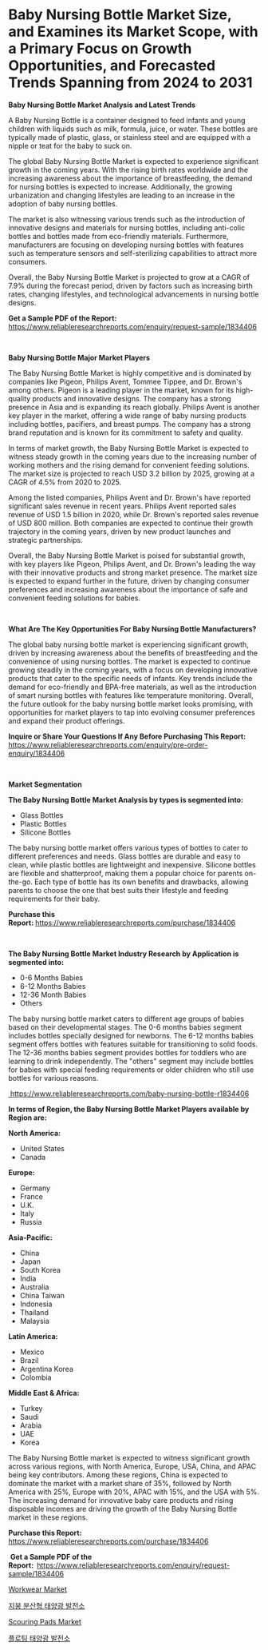 <p><h1>Baby Nursing Bottle Market Size, and Examines its Market Scope, with a Primary Focus on Growth Opportunities, and Forecasted Trends Spanning from 2024 to 2031</h1></p><p><strong>Baby Nursing Bottle Market Analysis and Latest Trends</strong></p>
<p><p>A Baby Nursing Bottle is a container designed to feed infants and young children with liquids such as milk, formula, juice, or water. These bottles are typically made of plastic, glass, or stainless steel and are equipped with a nipple or teat for the baby to suck on.</p><p>The global Baby Nursing Bottle Market is expected to experience significant growth in the coming years. With the rising birth rates worldwide and the increasing awareness about the importance of breastfeeding, the demand for nursing bottles is expected to increase. Additionally, the growing urbanization and changing lifestyles are leading to an increase in the adoption of baby nursing bottles.</p><p>The market is also witnessing various trends such as the introduction of innovative designs and materials for nursing bottles, including anti-colic bottles and bottles made from eco-friendly materials. Furthermore, manufacturers are focusing on developing nursing bottles with features such as temperature sensors and self-sterilizing capabilities to attract more consumers.</p><p>Overall, the Baby Nursing Bottle Market is projected to grow at a CAGR of 7.9% during the forecast period, driven by factors such as increasing birth rates, changing lifestyles, and technological advancements in nursing bottle designs.</p></p>
<p><strong>Get a Sample PDF of the Report:&nbsp;</strong> <a href="https://www.reliableresearchreports.com/enquiry/request-sample/1834406">https://www.reliableresearchreports.com/enquiry/request-sample/1834406</a></p>
<p>&nbsp;</p>
<p><strong>Baby Nursing Bottle Major Market Players</strong></p>
<p><p>The Baby Nursing Bottle Market is highly competitive and is dominated by companies like Pigeon, Philips Avent, Tommee Tippee, and Dr. Brown's among others. Pigeon is a leading player in the market, known for its high-quality products and innovative designs. The company has a strong presence in Asia and is expanding its reach globally. Philips Avent is another key player in the market, offering a wide range of baby nursing products including bottles, pacifiers, and breast pumps. The company has a strong brand reputation and is known for its commitment to safety and quality.</p><p>In terms of market growth, the Baby Nursing Bottle Market is expected to witness steady growth in the coming years due to the increasing number of working mothers and the rising demand for convenient feeding solutions. The market size is projected to reach USD 3.2 billion by 2025, growing at a CAGR of 4.5% from 2020 to 2025.</p><p>Among the listed companies, Philips Avent and Dr. Brown's have reported significant sales revenue in recent years. Philips Avent reported sales revenue of USD 1.5 billion in 2020, while Dr. Brown's reported sales revenue of USD 800 million. Both companies are expected to continue their growth trajectory in the coming years, driven by new product launches and strategic partnerships.</p><p>Overall, the Baby Nursing Bottle Market is poised for substantial growth, with key players like Pigeon, Philips Avent, and Dr. Brown's leading the way with their innovative products and strong market presence. The market size is expected to expand further in the future, driven by changing consumer preferences and increasing awareness about the importance of safe and convenient feeding solutions for babies.</p></p>
<p>&nbsp;</p>
<p><strong>What Are The Key Opportunities For Baby Nursing Bottle Manufacturers?</strong></p>
<p><p>The global baby nursing bottle market is experiencing significant growth, driven by increasing awareness about the benefits of breastfeeding and the convenience of using nursing bottles. The market is expected to continue growing steadily in the coming years, with a focus on developing innovative products that cater to the specific needs of infants. Key trends include the demand for eco-friendly and BPA-free materials, as well as the introduction of smart nursing bottles with features like temperature monitoring. Overall, the future outlook for the baby nursing bottle market looks promising, with opportunities for market players to tap into evolving consumer preferences and expand their product offerings.</p></p>
<p><strong>Inquire or Share Your Questions If Any Before Purchasing This Report:</strong> <a href="https://www.reliableresearchreports.com/enquiry/pre-order-enquiry/1834406">https://www.reliableresearchreports.com/enquiry/pre-order-enquiry/1834406</a></p>
<p>&nbsp;</p>
<p><strong>Market Segmentation</strong></p>
<p><strong>The Baby Nursing Bottle Market Analysis by types is segmented into:</strong></p>
<p><ul><li>Glass Bottles</li><li>Plastic Bottles</li><li>Silicone Bottles</li></ul></p>
<p><p>The baby nursing bottle market offers various types of bottles to cater to different preferences and needs. Glass bottles are durable and easy to clean, while plastic bottles are lightweight and inexpensive. Silicone bottles are flexible and shatterproof, making them a popular choice for parents on-the-go. Each type of bottle has its own benefits and drawbacks, allowing parents to choose the one that best suits their lifestyle and feeding requirements for their baby.</p></p>
<p><strong>Purchase this Report:&nbsp;</strong><a href="https://www.reliableresearchreports.com/purchase/1834406">https://www.reliableresearchreports.com/purchase/1834406</a></p>
<p>&nbsp;</p>
<p><strong>The Baby Nursing Bottle Market Industry Research by Application is segmented into:</strong></p>
<p><ul><li>0-6 Months Babies</li><li>6-12 Months Babies</li><li>12-36 Month Babies</li><li>Others</li></ul></p>
<p><p>The baby nursing bottle market caters to different age groups of babies based on their developmental stages. The 0-6 months babies segment includes bottles specially designed for newborns. The 6-12 months babies segment offers bottles with features suitable for transitioning to solid foods. The 12-36 months babies segment provides bottles for toddlers who are learning to drink independently. The "others" segment may include bottles for babies with special feeding requirements or older children who still use bottles for various reasons.</p></p>
<p><a href="https://www.reliableresearchreports.com/baby-nursing-bottle-r1834406">&nbsp;https://www.reliableresearchreports.com/baby-nursing-bottle-r1834406</a></p>
<p><strong>In terms of Region, the Baby Nursing Bottle Market Players available by Region are:</strong></p>
<p>
    <p> <strong> North America: </strong>
        <ul>
            <li>United States</li>
            <li>Canada</li>
        </ul>
        </p> 
    <p> <strong> Europe: </strong>
        <ul>
            <li>Germany</li>
            <li>France</li>
            <li>U.K.</li>
            <li>Italy</li>
            <li>Russia</li>
        </ul>
        </p> 
    <p> <strong> Asia-Pacific: </strong>
        <ul>
            <li>China</li>
            <li>Japan</li>
            <li>South Korea</li>
            <li>India</li>
            <li>Australia</li>
            <li>China Taiwan</li>
            <li>Indonesia</li>
            <li>Thailand</li>
            <li>Malaysia</li>
        </ul>
        </p> 
    <p> <strong> Latin America: </strong>
        <ul>
            <li>Mexico</li>
            <li>Brazil</li>
            <li>Argentina Korea</li>
            <li>Colombia</li>
        </ul>
        </p> 
    <p> <strong> Middle East & Africa: </strong>
        <ul>
            <li>Turkey</li>
            <li>Saudi</li>
            <li>Arabia</li>
            <li>UAE</li>
            <li>Korea</li>
        </ul>
    </p>
    </p>
<p><p>The Baby Nursing Bottle market is expected to witness significant growth across various regions, with North America, Europe, USA, China, and APAC being key contributors. Among these regions, China is expected to dominate the market with a market share of 35%, followed by North America with 25%, Europe with 20%, APAC with 15%, and the USA with 5%. The increasing demand for innovative baby care products and rising disposable incomes are driving the growth of the Baby Nursing Bottle market in these regions.</p></p>
<p><strong>Purchase this Report: </strong><a href="https://www.reliableresearchreports.com/purchase/1834406">https://www.reliableresearchreports.com/purchase/1834406</a></p>
<p>&nbsp;<strong>Get a Sample PDF of the Report:&nbsp;&nbsp;</strong><a href="https://www.reliableresearchreports.com/enquiry/request-sample/1834406">https://www.reliableresearchreports.com/enquiry/request-sample/1834406</a></p>
<p><strong></strong></p>
<p><p><a href="https://github.com/anwarsahrul281/Market-Research-Report-List-1/blob/main/workwear-market.md">Workwear Market</a></p><p><a href="https://github.com/berlianaparadilla48/Market-Research-Report-List-1/blob/main/2806162153581.md">지붕 분산형 태양광 발전소</a></p><p><a href="https://github.com/qdaxyrhp12/Market-Research-Report-List-1/blob/main/scouring-pads-market.md">Scouring Pads Market</a></p><p><a href="https://github.com/mdmazharulnwr786/Market-Research-Report-List-1/blob/main/5548097153582.md">플로팅 태양광 발전소</a></p></p>